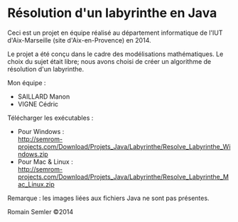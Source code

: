 Résolution d'un labyrinthe en Java
==================================

Ceci est un projet en équipe réalisé au département informatique de l'IUT d'Aix-Marseille (site d'Aix-en-Provence) en 2014.

Le projet a été conçu dans le cadre des modélisations mathématiques. Le choix du sujet était libre; nous avons choisi de créer un algorithme de résolution d'un labyrinthe.

Mon équipe :
- SAILLARD Manon
- VIGNE Cédric

Télécharger les exécutables :
  - Pour Windows :      
    http://semrom-projects.com/Download/Projets_Java/Labyrinthe/Resolve_Labyrinthe_Windows.zip
  - Pour Mac & Linux :  
    http://semrom-projects.com/Download/Projets_Java/Labyrinthe/Resolve_Labyrinthe_Mac_Linux.zip
  
Remarque : les images liées aux fichiers Java ne sont pas présentes.

Romain Semler ©2014

